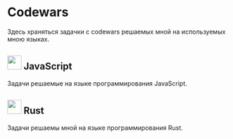 # Codewars
Здесь храняться задачки с codewars решаемых мной на используемых мною языках.  
  
## <img src="https://cdn.svgporn.com/logos/javascript.svg" height="32px"/> JavaScript  
Задачи решаемые на языке программирования JavaScript.  
  
## <img src="https://cdn.svgporn.com/logos/rust.svg" height="32px" style="backgound-color: white" /> Rust  
Задачи решаемы мной на языке программирования Rust.  